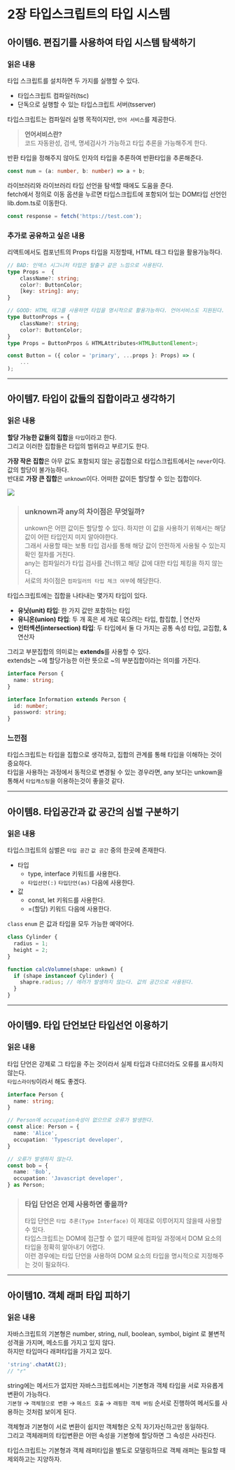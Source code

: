 # 2장 타입스크립트의 타입 시스템


## 아이템6. 편집기를 사용하여 타입 시스템 탐색하기

### 읽은 내용

타입 스크립트를 설치하면 두 가지를 실행할 수 있다.  
- 타입스크립트 컴파일러(tsc)
- 단독으로 실행할 수 있는 타입스크립트 서버(tsserver)

타입스크립트는 컴파일러 실행 목적이지만, `언어 서비스`를 제공한다.
> **언어서비스란?**  
> 코드 자동완성, 검색, 명세검사가 가능하고 타입 추론을 가능해주게 한다.

반환 타입을 정해주지 않아도 인자의 타입을 추론하여 반환타입을 추론해준다.  
```ts
const num = (a: number, b: number) => a + b;
```

라이브러리와 라이브러리 타입 선언을 탐색할 때에도 도움을 준다.  
fetch에서 정의로 이동 옵션을 누르면 타입스크립트에 포함되어 있는 DOM타입 선언인 lib.dom.ts로 이동한다.
```ts
const response = fetch('https://test.com');
```

### 추가로 공유하고 싶은 내용
리액트에서도 컴포넌트의 Props 타입을 지정할때, HTML 태그 타입을 활용가능하다.  
```ts
// BAD: 인덱스 시그니처 타입은 탈출구 같은 느낌으로 사용된다.
type Props =  {
    className?: string;
    color?: ButtonColor;
    [key: string]: any;
}

// GOOD: HTML 태그를 사용하면 타입을 명시적으로 활용가능하다. 언어서비스도 지원된다.
type ButtonProps = {
    className?: string;
    color?: ButtonColor;
}
type Props = ButtonPrpos & HTMLAttributes<HTMLButtonElement>;

const Button = ({ color = 'primary', ...props }: Props) => (
    ...
);
```

---

## 아이템7. 타입이 값들의 집합이라고 생각하기

### 읽은 내용  

**할당 가능한 값들의 집합**을 `타입`이라고 한다.  
그리고 이러한 집합들은 타입의 범위라고 부르기도 한다.  

**가장 작은 집합**은 아무 값도 포함되지 않는 공집합으로 타입스크립트에서는 `never`이다. 값의 할당이 불가능하다.  
반대로 **가장 큰 집합**은 `unknown`이다. 어떠한 값이든 할당할 수 있는 집합이다.

<img src="https://github.com/thepsyentist-public/learning-effect-typescript/assets/39726717/a9fa8868-e422-40f4-9aa1-2c5925b20233" />


> ### unknown과 any의 차이점은 무엇일까?
> unkown은 어떤 값이든 할당할 수 있다. 하지만 이 값을 사용하기 위해서는 해당 값이 어떤 타입인지 미지 알아야한다.  
> 그래서 사용할 때는 보통 타입 검사를 통해 해당 값이 안전하게 사용될 수 있는지 확인 절차를 거친다.  
> any는 컴파일러가 타입 검사를 건너뛰고 해당 값에 대한 타입 체킹을 하지 않는다.  
> 서로의 차이점은 `컴파일러의 타입 체크 여부`에 해당한다.

타입스크립트에는 집합을 나타내는 몇가지 타입이 있다.
- **유닛(unit) 타입**: 한 가지 값만 포함하는 타입
- **유니온(union) 타입**: 두 개 혹은 세 개로 묶으려는 타입, 합집합, | 연산자
- **인터섹션(intersection) 타입**: 두 타입에서 둘 다 가지는 공통 속성 타입, 교집합, & 연산자

그리고 부분집합의 의미로는 **extends**를 사용할 수 있다.  
extends는 ~에 할당가능한 이란 뜻으로 ~의 부분집합이라는 의미를 가진다.

```ts
interface Person {
  name: string;
}

interface Information extends Person {
  id: number;
  password: string;
}
```

### 느낀점
타입스크립트는 타입을 집합으로 생각하고, 집합의 관계를 통해 타입을 이해하는 것이 중요하다.  
타입을 사용하는 과정에서 동적으로 변경될 수 있는 경우라면, any 보다는 unkown을 통해서 `타입캐스팅`을 이용하는것이 좋을것 같다.


---

## 아이템8. 타입공간과 값 공간의 심벌 구분하기

### 읽은 내용

타입스크립트의 심벌은 `타입 공간` `값 공간` 중의 한곳에 존재한다.

- 타입
    - type, interface 키워드를 사용한다.
    - `타입선언(:)` `타입단언(as)` 다음에 사용한다.
- 값
    - const, let 키워드를 사용한다.
    - =(할당) 키워드 다음에 사용한다.

`class` `enum` 은 값과 타입을 모두 가능한 예약어다.
```ts
class Cylinder {
  radius = 1;
  height = 2;
}

function calcVolumne(shape: unkown) {
  if (shape instanceof Cylinder) {
    shapre.radius; // 에러가 발생하지 않는다. 값의 공간으로 사용된다.
  }
}
```

---

## 아이템9. 타입 단언보단 타입선언 이용하기

### 읽은 내용

타입 단언은 강제로 그 타입을 주는 것이라서 실제 타입과 다르더라도 오류를 표시하지 않는다.  
`타입스라이팅`이라서 해도 좋겠다.

```ts
interface Person {
  name: string;
}

// Person에 occupation속성이 없으므로 오류가 발생한다.
const alice: Person = {
  name: 'Alice',
  occupation: 'Typescript developer',
}

// 오류가 발생하지 않는다.
const bob = {
  name: 'Bob',
  occupation: 'Javascript developer',
} as Person;
```

> ### 타입 단언은 언제 사용하면 좋을까?
> 타입 단언은 `타입 추론(Type Interface)` 이 제대로 이루어지지 않을때 사용할 수 있다.  
> 타입스크립트는 DOM에 접근할 수 없기 때문에 컴파일 과정에서 DOM 요소의 타입을 정확히 알아내기 어렵다.  
> 이런 경우에는 타입 단언을 사용하여 DOM 요소의 타입을 명시적으로 지정해주는 것이 필요하다.


---

## 아이템10. 객체 래퍼 타입 피하기

### 읽은 내용

자바스크립트의 기본형은 number, string, null, boolean, symbol, bigint 로 불변적 성격을 가지며, 메소드를 가지고 있지 않다.  
하지만 타입마다 래퍼타입을 가지고 있다.

```js
'string'.chatAt(2);
// "r"
```

string에는 메서드가 없지만 자바스크립트에서는 기본형과 객체 타입을 서로 자유롭게 변환이 가능하다.  
`기본형` → `객체형으로 변환` → `메소드 호출` → `래핑한 객체 버림` 순서로 진행하여 메서도를 사용하는 것처럼 보이게 된다.  

객체형과 기본형이 서로 변환이 쉽지만 객체형은 오직 자기자신하고만 동일하다.  
그리고 객체래퍼의 타입변환은 어떤 속성을 기본형에 할당하면 그 속성은 사라진다.

타입스크립트는 기본형과 객체 래퍼타입을 별도로 모델링하므로 객체 래퍼는 필요할 때 제외하고는 지양하자.


